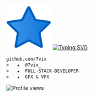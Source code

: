 
<img src="R.png" width="120"/> [![Typing SVG](https://readme-typing-svg.demolab.com?font=Fira+Code&pause=1000&width=435&lines=7vix+on+top)](https://git.io/typing-svg)

    github.com/7vix
    >   ★  @7vix_          
    >   ★  FULL-STACK-DEVELOPER
    >   ★  GFX & VFX               

   ![Profile views](https://komarev.com/ghpvc/?username=7vix&color=blue&style=flat&label=Profile+views)
